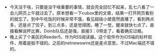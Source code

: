- 今天没干啥，只要是没干啥重要的事情，就会完全回忆不起来，乱七八看了一会儿网页上午就过去了。原本想看一下cubox里的文章，结果一打开网页看别的就忘了。到中午吃饭的时候非常不饿，看见超级小桀竟然直播了，看到两点多，还是点了饺子，到三点多，还是觉得困，睡了一觉，醒来就快七点了。直接看解说杯比赛，Doinb队伍还是强，直接3：0带走了，看着确实过瘾。
- 晚上买了个美区的Reeder5，作为RSS阅读器。这个软件作为iOS端的标杆软件，用着是挺不错的。之前的netnewswire还是差点意思，不过Mac端还不错的。